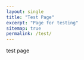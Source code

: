 ```yaml
---
layout: single
title: "Test Page"
excerpt: "Page for testing"
sitemap: true
permalink: /test/
---
```


test page